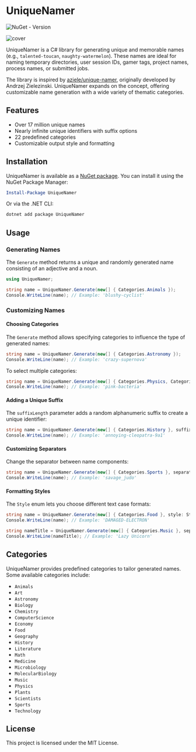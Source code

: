 # UniqueNamer

![NuGet - Version](https://img.shields.io/nuget/v/UniqueNamer?label=version&color=blue)

![cover](images/cover.png)

UniqueNamer is a C# library for generating unique and memorable names (e.g., `talented-toucan`, `naughty-watermelon`). These names are ideal for naming temporary directories, user session IDs, gamer tags, project names, process names, or submitted jobs.

The library is inspired by [aziele/unique-namer](https://github.com/aziele/unique-namer), originally developed by Andrzej Zielezinski. UniqueNamer expands on the concept, offering customizable name generation with a wide variety of thematic categories.

## Features

- Over 17 million unique names
- Nearly infinite unique identifiers with suffix options
- 22 predefined categories
- Customizable output style and formatting

## Installation

UniqueNamer is available as a [NuGet package](https://www.nuget.org/packages/UniqueNamer/). You can install it using the NuGet Package Manager:

```powershell
Install-Package UniqueNamer
```

Or via the .NET CLI:

```bash
dotnet add package UniqueNamer
```

## Usage

### Generating Names

The `Generate` method returns a unique and randomly generated name consisting of an adjective and a noun.

```csharp
using UniqueNamer;

string name = UniqueNamer.Generate(new[] { Categories.Animals });
Console.WriteLine(name); // Example: 'blushy-cyclist'
```

### Customizing Names

#### Choosing Categories

The `Generate` method allows specifying categories to influence the type of generated names:

```csharp
string name = UniqueNamer.Generate(new[] { Categories.Astronomy });
Console.WriteLine(name); // Example: 'crazy-supernova'
```

To select multiple categories:

```csharp
string name = UniqueNamer.Generate(new[] { Categories.Physics, Categories.Biology });
Console.WriteLine(name); // Example: 'pink-bacteria'
```

#### Adding a Unique Suffix

The `suffixLength` parameter adds a random alphanumeric suffix to create a unique identifier:

```csharp
string name = UniqueNamer.Generate(new[] { Categories.History }, suffixLength: 3);
Console.WriteLine(name); // Example: 'annoying-cleopatra-9a1'
```

#### Customizing Separators

Change the separator between name components:

```csharp
string name = UniqueNamer.Generate(new[] { Categories.Sports }, separator: "_");
Console.WriteLine(name); // Example: 'savage_judo'
```

#### Formatting Styles

The `Style` enum lets you choose different text case formats:

```csharp
string name = UniqueNamer.Generate(new[] { Categories.Food }, style: Style.UPPERCASE);
Console.WriteLine(name); // Example: 'DAMAGED-ELECTRON'

string nameTitle = UniqueNamer.Generate(new[] { Categories.Music }, separator: " ", style: Style.TitleCase);
Console.WriteLine(nameTitle); // Example: 'Lazy Unicorn'
```

## Categories

UniqueNamer provides predefined categories to tailor generated names. Some available categories include:

- `Animals`
- `Art`
- `Astronomy`
- `Biology`
- `Chemistry`
- `ComputerScience`
- `Economy`
- `Food`
- `Geography`
- `History`
- `Literature`
- `Math`
- `Medicine`
- `Microbiology`
- `MolecularBiology`
- `Music`
- `Physics`
- `Plants`
- `Scientists`
- `Sports`
- `Technology`

## License

This project is licensed under the MIT License.